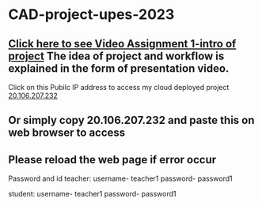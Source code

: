# CAD-project-upes-2023
[Click here to see Video Assignment 1-intro of project](https://upesstd-my.sharepoint.com/:v:/g/personal/500086836_stu_upes_ac_in/Ebz8ZvXqkLVOu5aM2d30dhUBkNJ8zpjcmiTZCl7qVSQLmA?e=VYcywV)
The idea of project and workflow is explained in the form of presentation video.
---
Click on this Pubilc IP address to access my cloud deployed project [20.106.207.232](https://20.106.207.232/index.html)

Or simply copy 20.106.207.232 and paste this on web browser to access
---
Please reload the web page if error occur
---
Password and id
teacher:
username- teacher1
password- password1

student:
username- teacher1
password- password1

